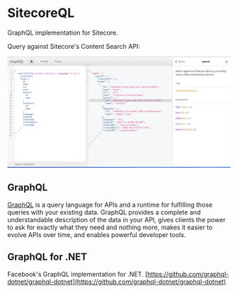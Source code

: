 # SitecoreQL
GraphQL implementation for Sitecore.

Query against Sitecore's Content Search API:

![SitecoreQL Example](/docs/example.png)

## GraphQL
[GraphQL](http://graphql.org/) is a query language for APIs and a runtime for fulfilling those queries with your existing data. GraphQL provides a complete and understandable description of the data in your API, gives clients the power to ask for exactly what they need and nothing more, makes it easier to evolve APIs over time, and enables powerful developer tools.

## GraphQL for .NET
Facebook's GraphQL implementation for .NET. [https://github.com/graphql-dotnet/graphql-dotnet](https://github.com/graphql-dotnet/graphql-dotnet)
